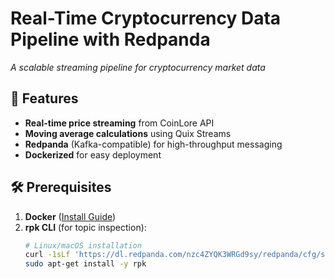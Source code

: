 # Real-Time Cryptocurrency Data Pipeline with Redpanda

*A scalable streaming pipeline for cryptocurrency market data*

## 🚀 Features
- **Real-time price streaming** from CoinLore API
- **Moving average calculations** using Quix Streams
- **Redpanda** (Kafka-compatible) for high-throughput messaging
- **Dockerized** for easy deployment

## 🛠️ Prerequisites
1. **Docker** ([Install Guide](https://docs.docker.com/get-docker/))
2. **rpk CLI** (for topic inspection):
   ```bash
   # Linux/macOS installation
   curl -1sLf 'https://dl.redpanda.com/nzc4ZYQK3WRGd9sy/redpanda/cfg/setup/bash.rpm.sh' | sudo bash
   sudo apt-get install -y rpk

